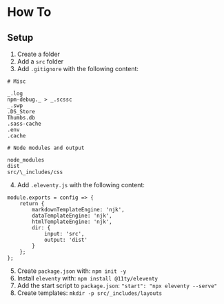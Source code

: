 # How To

## Setup

1. Create a folder
2. Add a `src` folder
3. Add `.gitignore` with the following content:

```
# Misc

_.log
npm-debug._ > _.scssc
_.swp
.DS_Store
Thumbs.db
.sass-cache
.env
.cache

# Node modules and output

node_modules
dist
src/\_includes/css
```

4. Add `.eleventy.js` with the following content:

```
module.exports = config => {
	return {
		markdownTemplateEngine: 'njk',
		dataTemplateEngine: 'njk',
		htmlTemplateEngine: 'njk',
		dir: {
			input: 'src',
			output: 'dist'
		}
	};
};
```

5. Create `package.json` with: `npm init -y`
6. Install `eleventy` with: `npm install @11ty/eleventy`
7. Add the start script to `package.json`: `"start": "npx eleventy --serve"`
8. Create templates: `mkdir -p src/_includes/layouts`
